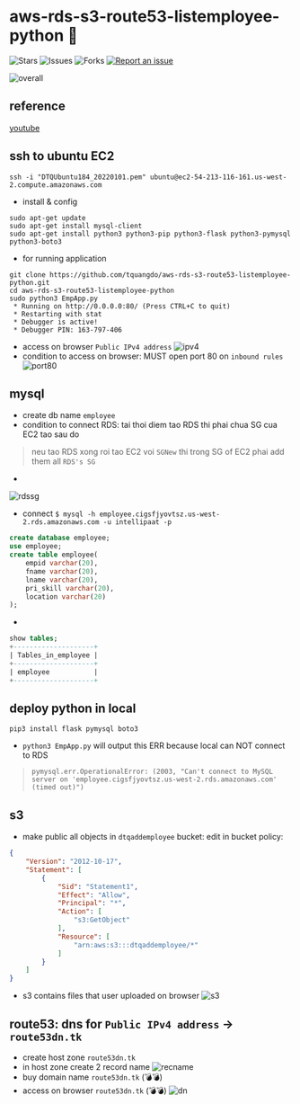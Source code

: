 # aws-rds-s3-route53-listemployee-python 🐳

![Stars](https://img.shields.io/github/stars/tquangdo/aws-rds-s3-route53-listemployee-python?color=f05340)
![Issues](https://img.shields.io/github/issues/tquangdo/aws-rds-s3-route53-listemployee-python?color=f05340)
![Forks](https://img.shields.io/github/forks/tquangdo/aws-rds-s3-route53-listemployee-python?color=f05340)
[![Report an issue](https://img.shields.io/badge/Support-Issues-green)](https://github.com/tquangdo/aws-rds-s3-route53-listemployee-python/issues/new)

![overall](screenshots/overall.png)

## reference
[youtube](https://www.youtube.com/watch?v=7Gym2XVcA5A)

## ssh to ubuntu EC2
```shell
ssh -i "DTQUbuntu184_20220101.pem" ubuntu@ec2-54-213-116-161.us-west-2.compute.amazonaws.com
```
+ install & config
```shell
sudo apt-get update
sudo apt-get install mysql-client
sudo apt-get install python3 python3-pip python3-flask python3-pymysql python3-boto3
```
+ for running application
```shell
git clone https://github.com/tquangdo/aws-rds-s3-route53-listemployee-python.git
cd aws-rds-s3-route53-listemployee-python
sudo python3 EmpApp.py
 * Running on http://0.0.0.0:80/ (Press CTRL+C to quit)
 * Restarting with stat
 * Debugger is active!
 * Debugger PIN: 163-797-406
```
+ access on browser `Public IPv4 address`
![ipv4](screenshots/ipv4.png)
+ condition to access on browser: MUST open port 80 on `inbound rules`
![port80](screenshots/port80.png)

## mysql
+ create db name `employee`
+ condition to connect RDS: tai thoi diem tao RDS thi phai chua SG cua EC2 tao sau do
> neu tao RDS xong roi tao EC2 voi `SGNew` thi trong SG of EC2 phai add them all `RDS's SG`
+
![rdssg](screenshots/rdssg.png)
+ connect `$ mysql -h employee.cigsfjyovtsz.us-west-2.rds.amazonaws.com -u intellipaat -p`
```sql
create database employee;
use employee;
create table employee(
    empid varchar(20),
    fname varchar(20),
    lname varchar(20),
    pri_skill varchar(20),
    location varchar(20)
);
```
+
```sql
show tables;
+--------------------+
| Tables_in_employee |
+--------------------+
| employee           |
+--------------------+
```

## deploy python in local
```shell
pip3 install flask pymysql boto3
```
+ `python3 EmpApp.py` will output this ERR because local can NOT connect to RDS
> `pymysql.err.OperationalError: (2003, "Can't connect to MySQL server on 'employee.cigsfjyovtsz.us-west-2.rds.amazonaws.com' (timed out)")`

## s3
+ make public all objects in `dtqaddemployee` bucket: edit in bucket policy:
```json
{
    "Version": "2012-10-17",
    "Statement": [
        {
            "Sid": "Statement1",
            "Effect": "Allow",
            "Principal": "*",
            "Action": [
                "s3:GetObject"
            ],
            "Resource": [
                "arn:aws:s3:::dtqaddemployee/*"
            ]
        }
    ]
}
```
+ s3 contains files that user uploaded on browser
![s3](screenshots/s3.png)

## route53: dns for `Public IPv4 address` -> `route53dn.tk`
+ create host zone `route53dn.tk`
+ in host zone create 2 record name
![recname](screenshots/recname.png)
+ buy domain name `route53dn.tk` (💣💣)
+ access on browser `route53dn.tk` (💣💣)
![dn](screenshots/dn.png)
